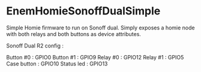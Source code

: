 # EnemHomieSonoffDualSimple
Simple Homie firmware to run on Sonoff dual.
Simply exposes a homie node with both relays and both buttons as device attributes.

Sonoff Dual R2 config :

Button #0 : GPIO0
Button #1 : GPIO9
Relay #0 : GPIO12
Relay #1 : GPIO5
Case button : GPIO10
Status led : GPIO13
